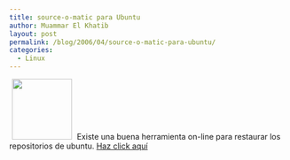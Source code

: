 ```yaml
---
title: source-o-matic para Ubuntu
author: Muammar El Khatib
layout: post
permalink: /blog/2006/04/source-o-matic-para-ubuntu/
categories:
  - Linux
---
```

<img width='108' height='110' style="border: 0px; padding-left: 5px; padding-right: 5px;" src="/uploads/pics/ubuntu_small.serendipityThumb.png" alt="" />  
Existe una buena herramienta on-line para restaurar los repositorios de ubuntu.  
<a href="http://www.ubuntulinux.nl/source-o-matic"  target="_blank"  title="source-o-matic">Haz click aquí</a>